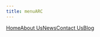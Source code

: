 ```yaml
---
title: menuARC
---
```

[Home](/)[About Us](/page/about.html)[News](/page/news.html)[Contact Us](/page/contact.html)[Blog](/blog)




